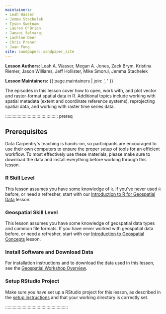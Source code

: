 ```yaml
---
maintainers:
- Leah Wasser
- Jemma Stachelek
- Tyson Swetnam
- Lauren O'Brien
- Janani Selvaraj
- Lachlan Deer
- Chris Prener
- Juan Fung
site: sandpaper::sandpaper_site
---
```


**Lesson Authors:** Leah A. Wasser, Megan A. Jones, Zack Brym, Kristina Riemer, Jason Williams, Jeff Hollister,  Mike Smorul, Jemma Stachelek

**Lesson Maintainers:** {{ page.maintainers | join: ', ' }}

The episodes in this lesson cover how to open, work with, and plot
vector and raster-format spatial data in R. Additional topics include
working with spatial metadata (extent and coordinate reference systems),
reprojecting spatial data, and working with raster time series data.

::::::::::::::::::::::::::::::::::::::::::  prereq

## Prerequisites

Data Carpentry's teaching is hands-on, so participants are encouraged
to use their own computers to ensure the proper setup of tools for an
efficient workflow. To most effectively use these materials, please
make sure to download the data and install everything before
working through this lesson.

### R Skill Level

This lesson assumes you have some knowledge of `R`. If you've never
used `R` before, or need a refresher, start with our
[Introduction to R for Geospatial Data](http://www.datacarpentry.org/r-intro-geospatial/)
lesson.

### Geospatial Skill Level

This lesson assumes you have some knowledge of geospatial data types
and common file formats. If you have never worked with geospatial
data before, or need a refresher, start with our
[Introduction to Geospatial Concepts](http://www.datacarpentry.org/organization-geospatial/)
lesson.

### Install Software and Download Data

For installation instructions and to download the data used in this
lesson, see the
[Geospatial Workshop Overview](http://www.datacarpentry.org/geospatial-workshop/#setup).

### Setup RStudio Project

Make sure you have set up a RStudio project for this lesson, as
described in the
[setup instructions](http://www.datacarpentry.org/geospatial-workshop/#setup)
and that your working directory is correctly set.


::::::::::::::::::::::::::::::::::::::::::::::::::


